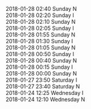 2018-01-28 02:40 Sunday  N  
2018-01-28 02:20 Sunday  I  
2018-01-28 02:10 Sunday  N  
2018-01-28 02:05 Sunday  I  
2018-01-28 01:55 Sunday  N  
2018-01-28 01:30 Sunday  I  
2018-01-28 01:05 Sunday  N  
2018-01-28 00:50 Sunday  I  
2018-01-28 00:40 Sunday  N  
2018-01-28 00:15 Sunday  I  
2018-01-28 00:00 Sunday  N  
2018-01-27 23:50 Saturday  I  
2018-01-27 23:40 Saturday  N  
2018-01-24 12:25 Wednesday  I  
2018-01-24 12:10 Wednesday  N  
